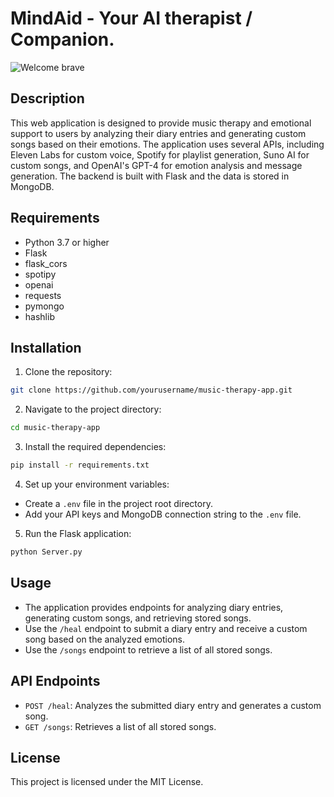 # MindAid - Your AI therapist / Companion.
![Welcome brave](https://github.com/ritessshhh/MindAid/assets/81812754/18711c39-3a3a-46e0-8715-60fbab038979)


## Description

This web application is designed to provide music therapy and emotional support to users by analyzing their diary entries and generating custom songs based on their emotions. The application uses several APIs, including Eleven Labs for custom voice, Spotify for playlist generation, Suno AI for custom songs, and OpenAI's GPT-4 for emotion analysis and message generation. The backend is built with Flask and the data is stored in MongoDB.

## Requirements

- Python 3.7 or higher
- Flask
- flask_cors
- spotipy
- openai
- requests
- pymongo
- hashlib

## Installation

1. Clone the repository:
```bash
git clone https://github.com/yourusername/music-therapy-app.git
```

2. Navigate to the project directory:
```bash
cd music-therapy-app
```

3. Install the required dependencies:
```bash
pip install -r requirements.txt
```

4. Set up your environment variables:
- Create a `.env` file in the project root directory.
- Add your API keys and MongoDB connection string to the `.env` file.

5. Run the Flask application:
```bash
python Server.py
```


## Usage

- The application provides endpoints for analyzing diary entries, generating custom songs, and retrieving stored songs.
- Use the `/heal` endpoint to submit a diary entry and receive a custom song based on the analyzed emotions.
- Use the `/songs` endpoint to retrieve a list of all stored songs.

## API Endpoints

- `POST /heal`: Analyzes the submitted diary entry and generates a custom song.
- `GET /songs`: Retrieves a list of all stored songs.

## License

This project is licensed under the MIT License.
